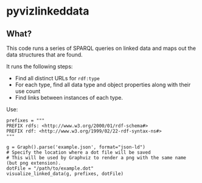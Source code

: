 # pyvizlinkeddata

## What?
This code runs a series of SPARQL queries on linked data and maps out the data structures that are found.

It runs the following steps:
* Find all distinct URLs for `rdf:type`
* For each type, find all data type and object properties along with their use count
* Find links between instances of each type. 

Use:
```
prefixes = """
PREFIX rdfs: <http://www.w3.org/2000/01/rdf-schema#>
PREFIX rdf: <http://www.w3.org/1999/02/22-rdf-syntax-ns#>
"""

g = Graph().parse('example.json', format="json-ld")
# Specify the location where a dot file will be saved
# This will be used by Graphviz to render a png with the same name (but png extension).
dotFile = "/path/to/example.dot"
visualize_linked_data(g, prefixes, dotFile)
```
